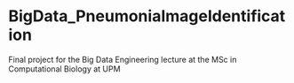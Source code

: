 # BigData_PneumoniaImageIdentification
Final project for the Big Data Engineering lecture at the MSc in Computational Biology at UPM
